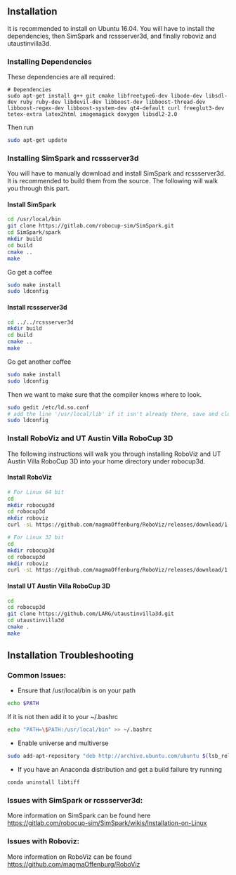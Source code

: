## Installation

It is recommended to install on Ubuntu 16.04. You will have to install the dependencies, then SimSpark and rcssserver3d, and finally roboviz and utaustinvilla3d.

### Installing Dependencies

These dependencies are all required:

```console
# Dependencies
sudo apt-get install g++ git cmake libfreetype6-dev libode-dev libsdl-dev ruby ruby-dev libdevil-dev libboost-dev libboost-thread-dev libboost-regex-dev libboost-system-dev qt4-default curl freeglut3-dev tetex-extra latex2html imagemagick doxygen libsdl2-2.0
```

Then run
```bash
sudo apt-get update
```

### Installing SimSpark and rcssserver3d

You will have to manually download and install SimSpark and rcssserver3d. It is recommended to build them from the source. The following will walk you through this part.

#### Install SimSpark
```bash
cd /usr/local/bin
git clone https://gitlab.com/robocup-sim/SimSpark.git
cd SimSpark/spark
mkdir build
cd build
cmake ..
make
```
Go get a coffee
```bash
sudo make install
sudo ldconfig
```

#### Install rcssserver3d
```bash
cd ../../rcssserver3d
mkdir build
cd build
cmake ..
make
```

Go get another coffee

```bash
sudo make install
sudo ldconfig
```

Then we want to make sure that the compiler knows where to look.
```bash
sudo gedit /etc/ld.so.conf
# add the line '/usr/local/lib' if it isn't already there, save and close
sudo ldconfig
```

### Install RoboViz and UT Austin Villa RoboCup 3D
The following instructions will walk you through installing RoboViz and UT Austin Villa RoboCup 3D into your home directory under robocup3d. 

#### Install RoboViz
```bash
# For Linux 64 bit
cd
mkdir robocup3d
cd robocup3d
mkdir roboviz
curl -sL https://github.com/magmaOffenburg/RoboViz/releases/download/1.3.0/linux64.tar.gz | tar xz -C roboviz

# For Linux 32 bit
cd
mkdir robocup3d
cd robocup3d
mkdir roboviz
curl -sL https://github.com/magmaOffenburg/RoboViz/releases/download/1.3.0/linux32.tar.gz tar xz -C roboviz
```

#### Install UT Austin Villa RoboCup 3D
```bash
cd
cd robocup3d
git clone https://github.com/LARG/utaustinvilla3d.git
cd utaustinvilla3d
cmake .
make
```

## Installation Troubleshooting

### Common Issues:

* Ensure that /usr/local/bin is on your path
```bash
echo $PATH
```
If it is not then add it to your ~/.bashrc
```bash
echo "PATH=\$PATH:/usr/local/bin" >> ~/.bashrc
```

* Enable universe and multiverse
```bash
sudo add-apt-repository "deb http://archive.ubuntu.com/ubuntu $(lsb_release -sc) main universe restricted multiverse"
```

* If you have an Anaconda distribution and get a build failure try running 
```bash
conda uninstall libtiff
```

### Issues with SimSpark or rcssserver3d:

More information on SimSpark can be found here
https://gitlab.com/robocup-sim/SimSpark/wikis/Installation-on-Linux

### Issues with Roboviz:

More information on RoboViz can be found
https://github.com/magmaOffenburg/RoboViz

